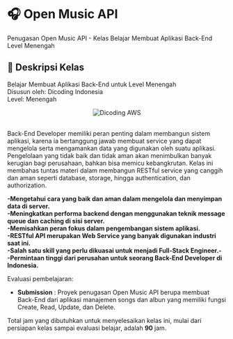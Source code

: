 # 🎧 Open Music API

Penugasan Open Music API - Kelas Belajar Membuat Aplikasi Back-End Level Menengah

## 🚀 Deskripsi Kelas

Belajar Membuat Aplikasi Back-End untuk Level Menengah <br>
Disusun oleh: Dicoding Indonesia <br>
Level: Menengah

<div align="center">
  <img src="https://user-images.githubusercontent.com/95717485/225231893-e59de44d-0d3e-4e79-971b-a4d494565a74.png" alt="Dicoding AWS">
</div>

<br>

Back-End Developer memiliki peran penting dalam membangun sistem aplikasi, karena ia bertanggung jawab membuat service yang dapat mengelola serta mengamankan data yang digunakan oleh suatu aplikasi. Pengelolaan yang tidak baik dan tidak aman akan menimbulkan banyak kerugian bagi perusahaan, bahkan bisa memicu kebangkrutan. Kelas ini membahas tuntas materi dalam membangun RESTful service yang canggih dan aman seperti database, storage, hingga authentication, dan authorization.

  **-Mengetahui cara yang baik dan aman dalam mengelola dan menyimpan data di server.** <br>
  **-Meningkatkan performa backend dengan menggunakan teknik message queue dan caching di sisi server.**  <br>
  **-Memisahkan peran fokus dalam pengembangan sistem aplikasi.** <br>
  **-RESTful API merupakan Web Service yang banyak digunakan industri saat ini.** <br>
  **-Salah satu skill yang perlu dikuasai untuk menjadi Full-Stack Engineer.-** <br>
  **-Permintaan tinggi dari perusahan untuk seorang Back-End Developer di Indonesia.** <br> 
  
Evaluasi pembelajaran:

- **Submission** : Proyek penugasan Open Music API berupa membuat Back-End dari aplikasi manajemen songs dan albun yang memiliki fungsi Create, Read, Update, dan Delete.

Total jam yang dibutuhkan untuk menyelesaikan kelas ini, mulai dari persiapan kelas sampai evaluasi belajar, adalah **90** jam.
